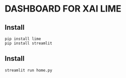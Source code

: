 # DASHBOARD FOR XAI LIME
## Install
```
pip install lime
pip install streamlit
```

## Install
```
streamlit run home.py
```
